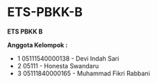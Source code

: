 # ETS-PBKK-B

**ETS PBKK B**

**Anggota Kelompok :**

- 1 05111540000138  -  Devi Indah Sari
- 2 05111 -  Honesta Swandaru 
- 3 05111840000165  -  Muhammad Fikri Rabbani
